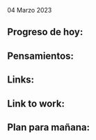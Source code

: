 04 Marzo 2023

## Progreso de hoy:

## **Pensamientos**:

## **Links**:

## Link to work:

## Plan para mañana: 

